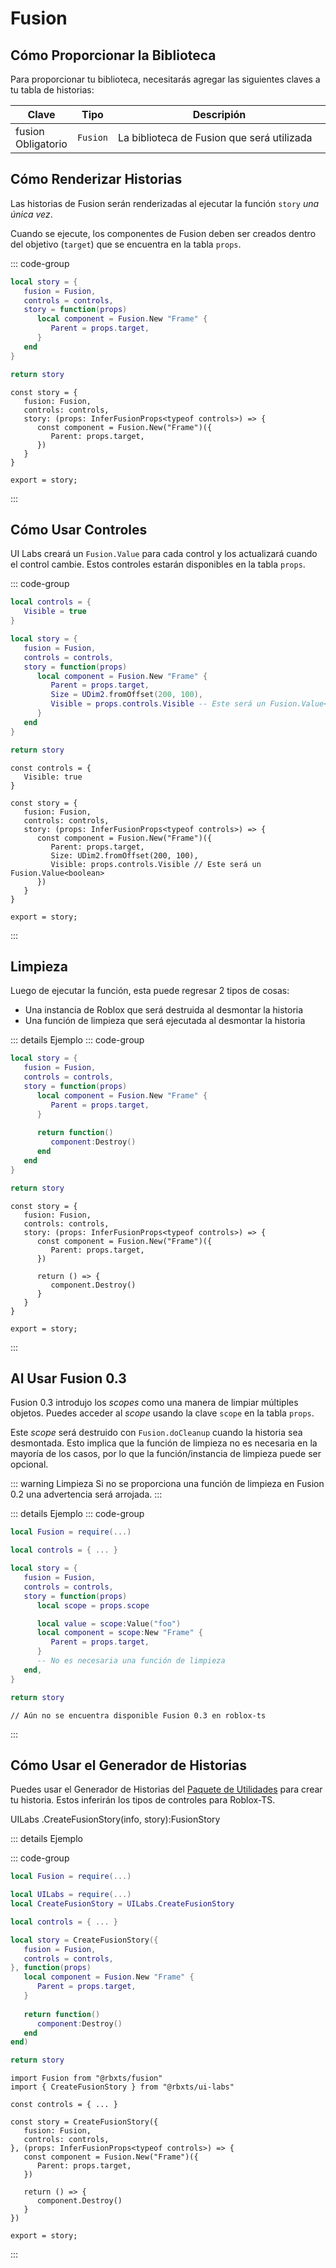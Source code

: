 # Fusion

## Cómo Proporcionar la Biblioteca

Para proporcionar tu biblioteca, necesitarás agregar las siguientes claves a tu tabla de historias:

<table>
   <thead> 
      <tr>
         <th>Clave</th>
         <th>Tipo</th>
         <th width="100%">Descripión</th>
      </tr>
   </thead>
   <tbody>
      <tr>
         <td><span class="nowrap"> fusion &nbsp; <span class="props-table-required">Obligatorio</span> </span></td>
         <td><code>Fusion</code></td>
         <td>La biblioteca de Fusion que será utilizada</td>
      </tr>
   </tbody>
</table>


## Cómo Renderizar Historias

Las historias de Fusion serán renderizadas al ejecutar la función `story` *una única vez*.

Cuando se ejecute, los componentes de Fusion deben ser creados dentro del objetivo (`target`) que se encuentra en la tabla `props`.

::: code-group
 
```lua [Luau] {4-8}
local story = {
   fusion = Fusion,
   controls = controls,
   story = function(props)
      local component = Fusion.New "Frame" {
         Parent = props.target,
      }
   end
}

return story
```
 
```tsx [Roblox-TS] {4-8}
const story = {
   fusion: Fusion,
   controls: controls,
   story: (props: InferFusionProps<typeof controls>) => {
      const component = Fusion.New("Frame")({
         Parent: props.target,
      })
   }
}

export = story;
```

:::

## Cómo Usar Controles

UI Labs creará un `Fusion.Value` para cada control y los actualizará cuando el control cambie. Estos controles estarán disponibles en la tabla `props`.

::: code-group
 
```lua [Luau] {12}
local controls = {
   Visible = true
}

local story = {
   fusion = Fusion,
   controls = controls,
   story = function(props)
      local component = Fusion.New "Frame" {
         Parent = props.target,
         Size = UDim2.fromOffset(200, 100),
         Visible = props.controls.Visible -- Este será un Fusion.Value<boolean>
      }
   end
}

return story
```
 
```tsx [Roblox-TS] {12}
const controls = {
   Visible: true
}

const story = {
   fusion: Fusion,
   controls: controls,
   story: (props: InferFusionProps<typeof controls>) => {
      const component = Fusion.New("Frame")({
         Parent: props.target,
         Size: UDim2.fromOffset(200, 100),
         Visible: props.controls.Visible // Este será un Fusion.Value<boolean>
      })
   }
}

export = story;
```

:::

## Limpieza

Luego de ejecutar la función, esta puede regresar 2 tipos de cosas:

-   Una instancia de Roblox que será destruida al desmontar la historia
-   Una función de limpieza que será ejecutada al desmontar la historia

::: details Ejemplo
::: code-group
 
```lua [Luau] {9-11}
local story = {
   fusion = Fusion,
   controls = controls,
   story = function(props)
      local component = Fusion.New "Frame" {
         Parent = props.target,
      }
      
      return function()
         component:Destroy()
      end
   end
}

return story
```
 
```tsx [Roblox-TS] {9-11}
const story = {
   fusion: Fusion,
   controls: controls,
   story: (props: InferFusionProps<typeof controls>) => {
      const component = Fusion.New("Frame")({
         Parent: props.target,
      })
      
      return () => {
         component.Destroy()
      }
   }
}

export = story;
```

:::

## Al Usar Fusion 0.3
Fusion 0.3 introdujo los *scopes* como una manera de limpiar múltiples objetos. Puedes acceder al *scope* usando la clave `scope` en la tabla `props`.

Este *scope* será destruido con `Fusion.doCleanup` cuando la historia sea desmontada. Esto implica que la función de limpieza no es necesaria en la mayoría de los casos, por lo que la función/instancia de limpieza puede ser opcional.

::: warning Limpieza
Si no se proporciona una función de limpieza en <span class="item-description">Fusion 0.2</span> una advertencia será arrojada.
:::

::: details Ejemplo
::: code-group
 
```lua [Luau] {9}
local Fusion = require(...)

local controls = { ... }

local story = { 
   fusion = Fusion,
   controls = controls,
   story = function(props)
      local scope = props.scope

      local value = scope:Value("foo")
      local component = scope:New "Frame" {
         Parent = props.target,
      }
      -- No es necesaria una función de limpieza
   end,
}

return story
```
 
```tsx [Roblox-TS] {12-14}
// Aún no se encuentra disponible Fusion 0.3 en roblox-ts
```
:::

## Cómo Usar el Generador de Historias

Puedes usar el Generador de Historias del [Paquete de Utilidades](/es/docs/installation.md#instalacion-del-paquete-de-utilidades) para crear tu historia. Estos inferirán los tipos de controles para Roblox-TS.

<span class="type-declaration"><span class="type-namespace">UILabs</span>
<span class="type-name">.</span><span class="type-function-name">CreateFusionStory</span>(<span class="type-name">info</span>,
<span class="type-name">story</span>)<span class="type-name">:</span><span class="type-highlight">FusionStory</span></span>

::: details Ejemplo

::: code-group
 
```lua [Luau]
local Fusion = require(...)

local UILabs = require(...)
local CreateFusionStory = UILabs.CreateFusionStory

local controls = { ... }

local story = CreateFusionStory({ 
   fusion = Fusion,
   controls = controls,
}, function(props)
   local component = Fusion.New "Frame" {
      Parent = props.target,
   }
   
   return function()
      component:Destroy()
   end
end)

return story
```
 
```tsx [Roblox-TS]
import Fusion from "@rbxts/fusion"
import { CreateFusionStory } from "@rbxts/ui-labs"

const controls = { ... }

const story = CreateFusionStory({
   fusion: Fusion,
   controls: controls,
}, (props: InferFusionProps<typeof controls>) => {
   const component = Fusion.New("Frame")({
      Parent: props.target,
   })
   
   return () => {
      component.Destroy()
   }
})

export = story;
```

:::
